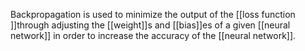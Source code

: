 Backpropagation is used to minimize the output of the [[loss function ]]through adjusting the [[weight]]s and [[bias]]es of a given [[neural network]] in order to increase the accuracy of the [[neural network]].



